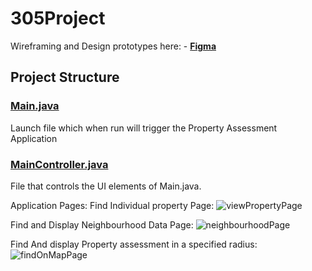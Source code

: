 # 305Project
Wireframing and Design prototypes here: - [**Figma**](https://www.figma.com/file/fIxuX6Z3QKXZorZJdsyKDQ/C305-APP?type=design&node-id=1%3A21&mode=design&t=JnonTP9WM99wRnpF-1)
## Project Structure

### <ins>Main.java</ins>
Launch file which when run will trigger the Property Assessment Application

### <ins>MainController.java</ins>
File that controls the UI elements of Main.java. 


Application Pages:
Find Individual property Page:
![viewPropertyPage](https://github.com/badirusubomi/305Project/assets/79780624/071cb76e-f1c0-4bc0-9bec-f2e58d9165cf)


Find and Display Neighbourhood Data Page:
![neighbourhoodPage](https://github.com/badirusubomi/305Project/assets/79780624/93c1dfea-eeb1-4933-a47e-e99e8787e4e1)

Find And display Property assessment in a specified radius:
![findOnMapPage](https://github.com/badirusubomi/305Project/assets/79780624/3744cf40-6ec1-46c7-9c30-fcb1ed7c029f)

